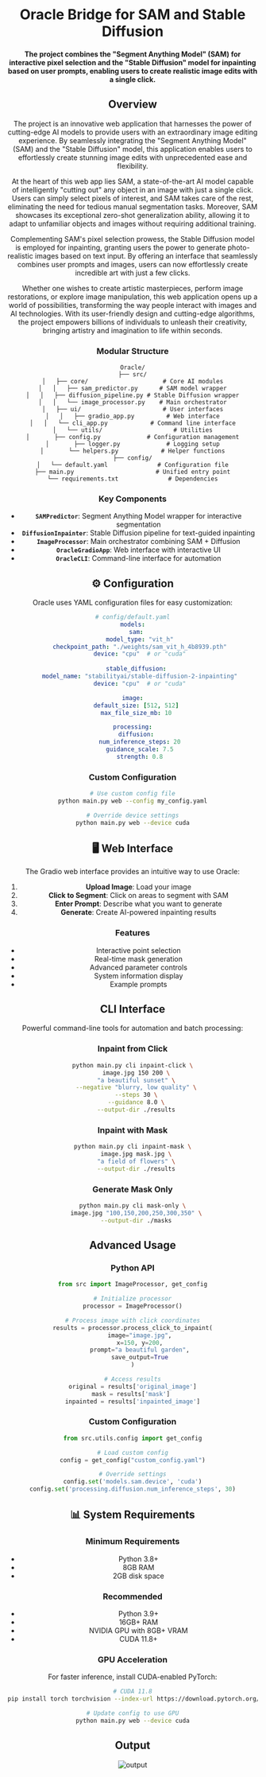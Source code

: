 <div align="center">
<h1>
    Oracle Bridge for SAM and Stable Diffusion
</h1>

<h4>
The project  combines the "Segment Anything Model" (SAM) for interactive pixel selection and the "Stable Diffusion" model for inpainting based on user prompts, enabling users to create realistic image edits with a single click.
</h4>

## <div align="center">Overview</div>
The project is an innovative web application that harnesses the power of cutting-edge AI models to provide users with an extraordinary image editing experience. By seamlessly integrating the "Segment Anything Model" (SAM) and the "Stable Diffusion" model, this application enables users to effortlessly create stunning image edits with unprecedented ease and flexibility.

At the heart of this web app lies SAM, a state-of-the-art AI model capable of intelligently "cutting out" any object in an image with just a single click. Users can simply select pixels of interest, and SAM takes care of the rest, eliminating the need for tedious manual segmentation tasks. Moreover, SAM showcases its exceptional zero-shot generalization ability, allowing it to adapt to unfamiliar objects and images without requiring additional training.

Complementing SAM's pixel selection prowess, the Stable Diffusion model is employed for inpainting, granting users the power to generate photo-realistic images based on text input. By offering an interface that seamlessly combines user prompts and images, users can now effortlessly create incredible art with just a few clicks.

Whether one wishes to create artistic masterpieces, perform image restorations, or explore image manipulation, this web application opens up a world of possibilities, transforming the way people interact with images and AI technologies. With its user-friendly design and cutting-edge algorithms, the project empowers billions of individuals to unleash their creativity, bringing artistry and imagination to life within seconds.


### **Modular Structure**
```
Oracle/
├── src/
│   ├── core/                     # Core AI modules
│   │   ├── sam_predictor.py      # SAM model wrapper
│   │   ├── diffusion_pipeline.py # Stable Diffusion wrapper
│   │   └── image_processor.py    # Main orchestrator
│   ├── ui/                       # User interfaces
│   │   ├── gradio_app.py         # Web interface
│   │   └── cli_app.py            # Command line interface
│   └── utils/                    # Utilities
│       ├── config.py             # Configuration management
│       ├── logger.py             # Logging setup
│       └── helpers.py            # Helper functions
├── config/
│   └── default.yaml              # Configuration file
├── main.py                       # Unified entry point
└── requirements.txt              # Dependencies
```

### **Key Components**

- **`SAMPredictor`**: Segment Anything Model wrapper for interactive segmentation
- **`DiffusionInpainter`**: Stable Diffusion pipeline for text-guided inpainting
- **`ImageProcessor`**: Main orchestrator combining SAM + Diffusion
- **`OracleGradioApp`**: Web interface with interactive UI
- **`OracleCLI`**: Command-line interface for automation

## ⚙️ Configuration

Oracle uses YAML configuration files for easy customization:

```yaml
# config/default.yaml
models:
  sam:
    model_type: "vit_h"
    checkpoint_path: "./weights/sam_vit_h_4b8939.pth"
    device: "cpu"  # or "cuda"
  
  stable_diffusion:
    model_name: "stabilityai/stable-diffusion-2-inpainting"
    device: "cpu"  # or "cuda"

image:
  default_size: [512, 512]
  max_file_size_mb: 10

processing:
  diffusion:
    num_inference_steps: 20
    guidance_scale: 7.5
    strength: 0.8
```

### **Custom Configuration**

```bash
# Use custom config file
python main.py web --config my_config.yaml

# Override device settings
python main.py web --device cuda
```

## 🖥️ Web Interface

The Gradio web interface provides an intuitive way to use Oracle:

1. **Upload Image**: Load your image
2. **Click to Segment**: Click on areas to segment with SAM
3. **Enter Prompt**: Describe what you want to generate
4. **Generate**: Create AI-powered inpainting results

### **Features**
- Interactive point selection
- Real-time mask generation
- Advanced parameter controls
- System information display
- Example prompts

## CLI Interface

Powerful command-line tools for automation and batch processing:

### **Inpaint from Click**
```bash
python main.py cli inpaint-click \
  image.jpg 150 200 \
  "a beautiful sunset" \
  --negative "blurry, low quality" \
  --steps 30 \
  --guidance 8.0 \
  --output-dir ./results
```

### **Inpaint with Mask**
```bash
python main.py cli inpaint-mask \
  image.jpg mask.jpg \
  "a field of flowers" \
  --output-dir ./results
```

### **Generate Mask Only**
```bash
python main.py cli mask-only \
  image.jpg "100,150,200,250,300,350" \
  --output-dir ./masks
```

## Advanced Usage

### **Python API**

```python
from src import ImageProcessor, get_config

# Initialize processor
processor = ImageProcessor()

# Process image with click coordinates
results = processor.process_click_to_inpaint(
    image="image.jpg",
    x=150, y=200,
    prompt="a beautiful garden",
    save_output=True
)

# Access results
original = results['original_image']
mask = results['mask'] 
inpainted = results['inpainted_image']
```

### **Custom Configuration**

```python
from src.utils.config import get_config

# Load custom config
config = get_config("custom_config.yaml")

# Override settings
config.set('models.sam.device', 'cuda')
config.set('processing.diffusion.num_inference_steps', 30)
```

## 📊 System Requirements

### **Minimum Requirements**
- Python 3.8+
- 8GB RAM
- 2GB disk space

### **Recommended**
- Python 3.9+
- 16GB+ RAM
- NVIDIA GPU with 8GB+ VRAM
- CUDA 11.8+

### **GPU Acceleration**

For faster inference, install CUDA-enabled PyTorch:

```bash
# CUDA 11.8
pip install torch torchvision --index-url https://download.pytorch.org/whl/cu118

# Update config to use GPU
python main.py web --device cuda
```

## <div align="center">Output</div>

![output](./output.jpg)

